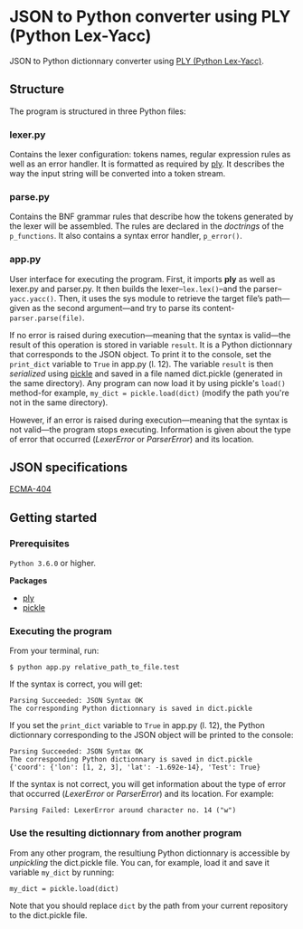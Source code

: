 # JSON to Python converter using PLY (Python Lex-Yacc)

JSON to Python dictionnary converter using [PLY (Python Lex-Yacc)](http://www.dabeaz.com/ply/ply.html).

## Structure

The program is structured in three Python files:

### lexer.py

Contains the lexer configuration: tokens names, regular expression rules as well as an error handler. It is formatted as required by [ply](http://www.dabeaz.com/ply/ply.html). It describes the way the input string will be converted into a token stream.

### parse.py

Contains the BNF grammar rules that describe how the tokens generated by the lexer will be assembled. The rules are declared in the *doctrings* of the `p_functions`. It also contains a syntax error handler, `p_error()`.

### app.py

User interface for executing the program. First, it imports **ply** as well as lexer.py and parser.py. It then builds the lexer–`lex.lex()`–and the parser–`yacc.yacc()`. Then, it uses the sys module to retrieve the target file’s path—given as the second argument—and try to parse its content-`parser.parse(file)`. 

If no error is raised during execution—meaning that the syntax is valid—the result of this operation is stored in variable `result`. It is a Python dictionnary that corresponds to the JSON object. To print it to the console, set the `print_dict` variable to `True` in app.py (l. 12). The variable `result` is then *serialized* using [pickle](https://docs.python.org/3/library/pickle.html) and saved in a file named dict.pickle (generated in the same directory). Any program can now load it by using pickle's `load()` method-for example, `my_dict = pickle.load(dict)` (modify the path you're not in the same directory).

However, if an error is raised during execution—meaning that the syntax is not valid—the program stops executing. Information is given about the type of error that occurred (*LexerError* or *ParserError*) and its location.

## JSON specifications

[ECMA-404](https://www.ecma-international.org/publications/files/ECMA-ST/ECMA-404.pdf)

## Getting started

### Prerequisites

`Python 3.6.0` or higher.

**Packages**
* [ply](http://www.dabeaz.com/ply/ply.html)
* [pickle](https://docs.python.org/3/library/pickle.html)


### Executing the program

From your terminal, run:

```
$ python app.py relative_path_to_file.test
```

If the syntax is correct, you will get:

```
Parsing Succeeded: JSON Syntax OK
The corresponding Python dictionnary is saved in dict.pickle
```

If you set the `print_dict` variable to `True` in app.py (l. 12), the Python dictionnary corresponding to the JSON object will be printed to the console:

```
Parsing Succeeded: JSON Syntax OK
The corresponding Python dictionnary is saved in dict.pickle
{'coord': {'lon': [1, 2, 3], 'lat': -1.692e-14}, 'Test': True}
```

If the syntax is not correct, you will get information about the type of error that occurred (*LexerError* or *ParserError*) and its location. For example:

```
Parsing Failed: LexerError around character no. 14 ("w")
```

### Use the resulting dictionnary from another program

From any other program, the resultiung Python dictionnary is accessible by *unpickling* the dict.pickle file. You can, for example, load it and save it variable `my_dict` by running:

```
my_dict = pickle.load(dict)
```

Note that you should replace `dict` by the path from your current repository to the dict.pickle file.
